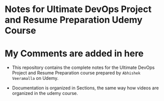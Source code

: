 # Notes for Ultimate DevOps Project and Resume Preparation Udemy Course
# My Comments are added in here
- This repository contains the complete notes for the Ultimate DevOps Project and Resume Preparation course prepared by `Abhishek Veeramalla` on Udemy.

- Documentation is organized in Sections, the same way how videos are organized in the udemy course.
